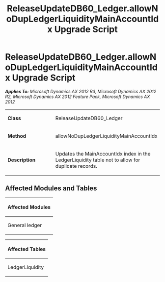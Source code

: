 ﻿---
title: ReleaseUpdateDB60_Ledger.allowNoDupLedgerLiquidityMainAccountIdx Upgrade Script
TOCTitle: ReleaseUpdateDB60_Ledger.allowNoDupLedgerLiquidityMainAccountIdx Upgrade Script
ms:assetid: 45fd968b-d1df-e408-4164-37cb8b1aa985
ms:mtpsurl: https://msdn.microsoft.com/en-us/library/JJ718950(v=AX.60)
ms:contentKeyID: 49707984
ms.date: 05/18/2015
mtps_version: v=AX.60
---

# ReleaseUpdateDB60\_Ledger.allowNoDupLedgerLiquidityMainAccountIdx Upgrade Script 


_**Applies To:** Microsoft Dynamics AX 2012 R3, Microsoft Dynamics AX 2012 R2, Microsoft Dynamics AX 2012 Feature Pack, Microsoft Dynamics AX 2012_

<table>
<colgroup>
<col style="width: 50%" />
<col style="width: 50%" />
</colgroup>
<tbody>
<tr class="odd">
<td><p><strong>Class</strong></p></td>
<td><p>ReleaseUpdateDB60_Ledger</p></td>
</tr>
<tr class="even">
<td><p><strong>Method</strong></p></td>
<td><p>allowNoDupLedgerLiquidityMainAccountIdx</p></td>
</tr>
<tr class="odd">
<td><p><strong>Description</strong></p></td>
<td><p>Updates the MainAccountIdx index in the LedgerLiquidity table not to allow for duplicate records.</p></td>
</tr>
</tbody>
</table>


## Affected Modules and Tables

<table>
<colgroup>
<col style="width: 100%" />
</colgroup>
<thead>
<tr class="header">
<th><p>Affected Modules</p></th>
</tr>
</thead>
<tbody>
<tr class="odd">
<td><p>General ledger</p></td>
</tr>
</tbody>
</table>


<table>
<colgroup>
<col style="width: 100%" />
</colgroup>
<thead>
<tr class="header">
<th><p>Affected Tables</p></th>
</tr>
</thead>
<tbody>
<tr class="odd">
<td><p>LedgerLiquidity</p></td>
</tr>
</tbody>
</table>

  


